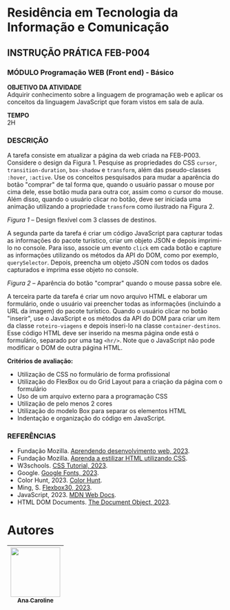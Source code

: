 # Residência em Tecnologia da Informação e Comunicação

## INSTRUÇÃO PRÁTICA FEB-P004

### MÓDULO Programação WEB (Front end) - Básico

**OBJETIVO DA ATIVIDADE**  
Adquirir conhecimento sobre a linguagem de programação web e aplicar os conceitos da linguagem JavaScript que foram vistos em sala de aula.

**TEMPO**  
2H

### DESCRIÇÃO

A tarefa consiste em atualizar a página da web criada na FEB-P003. Considere o design da Figura 1. Pesquise as propriedades do CSS `cursor`, `transition-duration`, `box-shadow` e `transform`, além das pseudo-classes `:hover`, `:active`. Use os conceitos pesquisados para mudar a aparência do botão "comprar" de tal forma que, quando o usuário passar o mouse por cima dele, esse botão muda para outra cor, assim como o cursor do mouse. Além disso, quando o usuário clicar no botão, deve ser iniciada uma animação utilizando a propriedade `transform` como ilustrado na Figura 2.

*Figura 1* – Design flexível com 3 classes de destinos.

A segunda parte da tarefa é criar um código JavaScript para capturar todas as informações do pacote turístico, criar um objeto JSON e depois imprimi-lo no console. Para isso, associe um evento `click` em cada botão e capture as informações utilizando os métodos da API do DOM, como por exemplo, `querySelector`. Depois, preencha um objeto JSON com todos os dados capturados e imprima esse objeto no console.

*Figura 2* – Aparência do botão "comprar" quando o mouse passa sobre ele.

A terceira parte da tarefa é criar um novo arquivo HTML e elaborar um formulário, onde o usuário vai preencher todas as informações (incluindo a URL da imagem) do pacote turístico. Quando o usuário clicar no botão "inserir", use o JavaScript e os métodos da API do DOM para criar um item da classe `roteiro-viagens` e depois inseri-lo na classe `container-destinos`. Esse código HTML deve ser inserido na mesma página onde está o formulário, separado por uma tag `<hr/>`. Note que o JavaScript não pode modificar o DOM de outra página HTML.

**Critérios de avaliação:**
- Utilização de CSS no formulário de forma profissional
- Utilização do FlexBox ou do Grid Layout para a criação da página com o formulário
- Uso de um arquivo externo para a programação CSS
- Utilização de pelo menos 2 cores
- Utilização do modelo Box para separar os elementos HTML
- Indentação e organização do código em JavaScript.

### REFERÊNCIAS

- Fundação Mozilla. [Aprendendo desenvolvimento web, 2023](https://developer.mozilla.org/pt-BR/docs/Learn/HTML).
- Fundação Mozilla. [Aprenda a estilizar HTML utilizando CSS](https://www.w3schools.com/css/default.asp).
- W3schools. [CSS Tutorial, 2023](https://www.w3schools.com/css/default.asp).
- Google. [Google Fonts, 2023](https://fonts.google.com/).
- Color Hunt, 2023. [Color Hunt](https://colorhunt.co/).
- Ming, S. [Flexbox30, 2023](https://www.samanthaming.com/flexbox30/).
- JavaScript, 2023. [MDN Web Docs](https://developer.mozilla.org/pt-BR/docs/Learn/JavaScript).
- HTML DOM Documents. [The Document Object, 2023](https://www.w3schools.com/jsrEF/dom_obj_document.asp).




# Autores

| [<img src="https://avatars.githubusercontent.com/u/85597024?s=400&u=a2e62cbd29eecb1443a99a47115f3a8be2695be3&v=4" width=115><br><sub>Ana Caroline </sub>](https://github.com/CarolineNeris) | 
|:-------------------------------------------------------------------------------------------------------------------------------------------------:|
